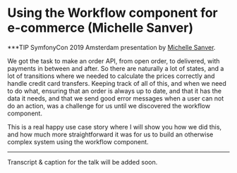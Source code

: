 # Using the Workflow component for e-commerce (Michelle Sanver)

***TIP
SymfonyCon 2019 Amsterdam presentation by [Michelle Sanver](https://connect.symfony.com/api/alternates/1f86f332-8b46-435e-ac00-648082563ee0).

We got the task to make an order API, from open order, to delivered, with payments in between and after. So there are naturally a lot of states, and a lot of transitions where we needed to calculate the prices correctly and handle credit card transfers. Keeping track of all of this, and when we need to do what, ensuring that an order is always up to date, and that it has the data it needs, and that we send good error messages when a user can not do an action, was a challenge for us until we discovered the workflow component.

This is a real happy use case story where I will show you how we did this, and how much more straightforward it was for us to build an otherwise complex system using the workflow component.
***

Transcript & caption for the talk will be added soon.